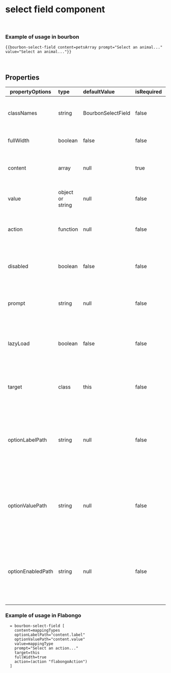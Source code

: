 
# select field component

&nbsp;

### Example of usage in bourbon
```
{{bourbon-select-field content=petsArray prompt="Select an animal..." value="Select an animal..."}}
```
&nbsp;

## Properties
| propertyOptions | type | defaultValue | isRequired | description | options |
|----------|:----------|:--------------|:------------|:-------------|:------|
| classNames | string | BourbonSelectField | false | can modify styles and spacing for the select field ||
| fullWidth | boolean | false| false| add 100% width for select field||
| content | array | null | true | list of content to be displayed in select field ||
| value | object or string | null | false | add if want to show default value on load||
| action | function | null | false | add if want to trigger an action on selection change||
| disabled | boolean | false | false | add if want to show the select field but not allow interaction with it||
| prompt | string | null | false | if you want a placehoder prompt to guide user| for example, "Select a Salesforce object..."|
| lazyLoad | boolean | false | false | if you don't want to load the options until the user first clicks on the dropdown||
| target | class | this | false | if you want change/pass in the context of the search select field ||
| optionLabelPath | string | null | false | passed in when value passed in is an object as to indicate where the label is defined within the value object ||
| optionValuePath | string | null | false | passed in when value passed in is an object as to indicate where the value is defined within the value object ||
| optionEnabledPath | string | null | false | passed in when value passed in is an object as to indicate where the enabled is defined within the value object ||

### Example of usage in Flabongo
```
  = bourbon-select-field [
    content=mappingTypes
    optionLabelPath="content.label"
    optionValuePath="content.value"
    value=mappingType
    prompt="Select an action..."
    target=this
    fullWidth=true
    action=(action "flabongoAction")
  ]
```
